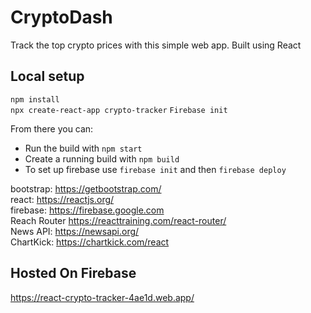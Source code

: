 # CryptoDash
 Track the top crypto prices with this simple web app. Built using React

## Local setup

`npm install` <br>
`npx create-react-app crypto-tracker`
`Firebase init` 

From there you can:

- Run the build with `npm start`
- Create a running build with `npm build`
- To set up firebase use `firebase init` and then `firebase deploy`

bootstrap: https://getbootstrap.com/ <br> 
react: https://reactjs.org/ <br>
firebase: https://firebase.google.com <br>
Reach Router https://reacttraining.com/react-router/ <br>
News API: https://newsapi.org/ <br>
ChartKick: https://chartkick.com/react <br>

## Hosted On Firebase
https://react-crypto-tracker-4ae1d.web.app/
